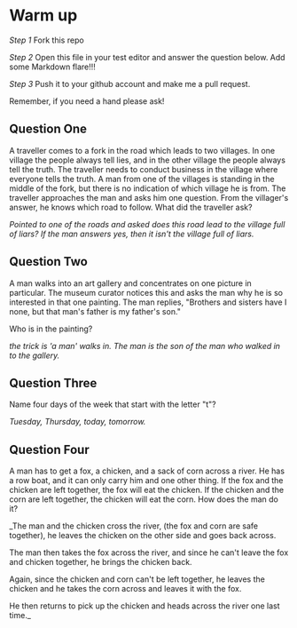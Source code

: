 # Warm up

_Step 1_
Fork this repo

_Step 2_
Open this file in your test editor and answer the question below. Add some Markdown flare!!!

_Step 3_
Push it to your github account and make me a pull request.

Remember, if you need a hand please ask!


## Question One
A traveller comes to a fork in the road which leads to two villages. In one village the people always tell lies, and in the other village the people always tell the truth. The traveller needs to conduct business in the village where everyone tells the truth. A man from one of the villages is standing in the middle of the fork, but there is no indication of which village he is from. The traveller approaches the man and asks him one question. From the villager's answer, he knows which road to follow. What did the traveller ask?

_Pointed to one of the roads and asked does this road lead to the village full of liars? If the man answers yes, then it isn't the village full of liars._


## Question Two
A man walks into an art gallery and concentrates on one picture in particular. The museum curator notices this and asks the man why he is so interested in that one painting. The man replies, "Brothers and sisters have I none, but that man's father is my father's son."

Who is in the painting?

_the trick is 'a man' walks in. The man is the son of the man who walked in to the gallery._

## Question Three
Name four days of the week that start with the letter "t"?

_Tuesday, Thursday, today, tomorrow._

## Question Four
A man has to get a fox, a chicken, and a sack of corn across a river. He has a row boat, and it can only carry him and one other thing. If the fox and the chicken are left together, the fox will eat the chicken. If the chicken and the corn are left together, the chicken will eat the corn. How does the man do it?

_The man and the chicken cross the river, (the fox and corn are safe together), he leaves the chicken on the other side and goes back across.

The man then takes the fox across the river, and since he can't leave the fox and chicken together, he brings the chicken back.

Again, since the chicken and corn can't be left together, he leaves the chicken and he takes the corn across and leaves it with the fox.

He then returns to pick up the chicken and heads across the river one last time._
